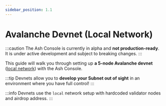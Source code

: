 ```yaml
---
sidebar_position: 1.1
---
```


# Avalanche Devnet (Local Network)

:::caution
The Ash Console is currently in alpha and **not production-ready**. It is under active development and subject to breaking changes.
:::

This guide will walk you through setting up **a 5-node Avalanche devnet** ([local network](https://docs.avax.network/nodes/configure/avalanchego-config-flags#network-id)) with the Ash Console.

:::tip
Devnets allow you to **develop your Subnet out of sight** in an environment where you have full control!
:::

:::info
Devnets use the `local` network setup with hardcoded validator nodes and airdrop address.
:::
